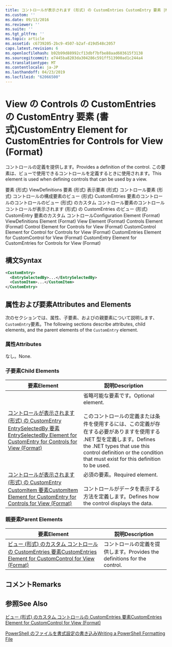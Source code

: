 ```yaml
---
title: コントロールが表示されます (形式) の CustomEntries CustomEntry 要素 |Microsoft Docs
ms.custom: ''
ms.date: 09/13/2016
ms.reviewer: ''
ms.suite: ''
ms.tgt_pltfrm: ''
ms.topic: article
ms.assetid: c6739205-2bc9-4507-b2af-d19d548c2057
caps.latest.revision: 6
ms.openlocfilehash: b92b99d88992cf13dbf7bfbe88aad603615f3138
ms.sourcegitcommit: e7445ba8203da304286c591ff513900ad1c244a4
ms.translationtype: MT
ms.contentlocale: ja-JP
ms.lasthandoff: 04/23/2019
ms.locfileid: "62066500"
---
```

# <a name="customentry-element-for-customentries-for-controls-for-view-format"></a><span data-ttu-id="0eb92-102">View の Controls の CustomEntries の CustomEntry 要素 (書式)</span><span class="sxs-lookup"><span data-stu-id="0eb92-102">CustomEntry Element for CustomEntries for Controls for View (Format)</span></span>

<span data-ttu-id="0eb92-103">コントロールの定義を提供します。</span><span class="sxs-lookup"><span data-stu-id="0eb92-103">Provides a definition of the control.</span></span> <span data-ttu-id="0eb92-104">この要素は、ビューで使用できるコントロールを定義するときに使用されます。</span><span class="sxs-lookup"><span data-stu-id="0eb92-104">This element is used when defining controls that can be used by a view.</span></span>

<span data-ttu-id="0eb92-105">要素 (形式) ViewDefinitions 要素 (形式) 表示要素 (形式) コントロール要素 (形式) コントロールの構成要素のビュー (形式) CustomEntries 要素のコントロールのコントロールのビュー (形式) のカスタム コントロール要素のコントロールコントロールが表示されます (形式) の CustomEntries のビュー (形式) CustomEntry 要素のカスタム コントロール</span><span class="sxs-lookup"><span data-stu-id="0eb92-105">Configuration Element (Format) ViewDefinitions Element (Format) View Element (Format) Controls Element (Format) Control Element for Controls for View (Format) CustomControl Element for Control for Controls for View (Format) CustomEntries Element for CustomControl for View (Format) CustomEntry Element for CustomEntries for Controls for View (Format)</span></span>

## <a name="syntax"></a><span data-ttu-id="0eb92-106">構文</span><span class="sxs-lookup"><span data-stu-id="0eb92-106">Syntax</span></span>

```xml
<CustomEntry>
  <EntrySelectedBy>...</EntrySelectedBy>
  <CustomItem>...</CustomItem>
</CustomEntry>
```

## <a name="attributes-and-elements"></a><span data-ttu-id="0eb92-107">属性および要素</span><span class="sxs-lookup"><span data-stu-id="0eb92-107">Attributes and Elements</span></span>

<span data-ttu-id="0eb92-108">次のセクションでは、属性、子要素、およびの親要素について説明します、`CustomEntry`要素。</span><span class="sxs-lookup"><span data-stu-id="0eb92-108">The following sections describe attributes, child elements, and the parent elements of the `CustomEntry` element.</span></span>

### <a name="attributes"></a><span data-ttu-id="0eb92-109">属性</span><span class="sxs-lookup"><span data-stu-id="0eb92-109">Attributes</span></span>

<span data-ttu-id="0eb92-110">なし。</span><span class="sxs-lookup"><span data-stu-id="0eb92-110">None.</span></span>

### <a name="child-elements"></a><span data-ttu-id="0eb92-111">子要素</span><span class="sxs-lookup"><span data-stu-id="0eb92-111">Child Elements</span></span>

|<span data-ttu-id="0eb92-112">要素</span><span class="sxs-lookup"><span data-stu-id="0eb92-112">Element</span></span>|<span data-ttu-id="0eb92-113">説明</span><span class="sxs-lookup"><span data-stu-id="0eb92-113">Description</span></span>|
|-------------|-----------------|
|[<span data-ttu-id="0eb92-114">コントロールが表示されます (形式) の CustomEntry EntrySelectedBy 要素</span><span class="sxs-lookup"><span data-stu-id="0eb92-114">EntrySelectedBy Element for CustomEntry for Controls for View (Format)</span></span>](./entryselectedby-element-for-customentry-for-controls-for-view-format.md)|<span data-ttu-id="0eb92-115">省略可能な要素です。</span><span class="sxs-lookup"><span data-stu-id="0eb92-115">Optional element.</span></span><br /><br /> <span data-ttu-id="0eb92-116">このコントロールの定義または条件を使用するには、この定義が存在する必要がありますを使用する .NET 型を定義します。</span><span class="sxs-lookup"><span data-stu-id="0eb92-116">Defines the .NET types that use this control definition or the condition that must exist for this definition to be used.</span></span>|
|[<span data-ttu-id="0eb92-117">コントロールが表示されます (形式) の CustomEntry CustomItem 要素</span><span class="sxs-lookup"><span data-stu-id="0eb92-117">CustomItem Element for CustomEntry for Controls for View (Format)</span></span>](./customitem-element-for-customentry-for-controls-for-view-format.md)|<span data-ttu-id="0eb92-118">必須の要素。</span><span class="sxs-lookup"><span data-stu-id="0eb92-118">Required element.</span></span><br /><br /> <span data-ttu-id="0eb92-119">コントロールがデータを表示する方法を定義します。</span><span class="sxs-lookup"><span data-stu-id="0eb92-119">Defines how the control displays the data.</span></span>|

### <a name="parent-elements"></a><span data-ttu-id="0eb92-120">親要素</span><span class="sxs-lookup"><span data-stu-id="0eb92-120">Parent Elements</span></span>

|<span data-ttu-id="0eb92-121">要素</span><span class="sxs-lookup"><span data-stu-id="0eb92-121">Element</span></span>|<span data-ttu-id="0eb92-122">説明</span><span class="sxs-lookup"><span data-stu-id="0eb92-122">Description</span></span>|
|-------------|-----------------|
|[<span data-ttu-id="0eb92-123">ビュー (形式) のカスタム コントロールの CustomEntries 要素</span><span class="sxs-lookup"><span data-stu-id="0eb92-123">CustomEntries Element for CustomControl for View (Format)</span></span>](./customentries-element-for-customcontrol-for-view-format.md)|<span data-ttu-id="0eb92-124">コントロールの定義を提供します。</span><span class="sxs-lookup"><span data-stu-id="0eb92-124">Provides the definitions for the control.</span></span>|

## <a name="remarks"></a><span data-ttu-id="0eb92-125">コメント</span><span class="sxs-lookup"><span data-stu-id="0eb92-125">Remarks</span></span>

## <a name="see-also"></a><span data-ttu-id="0eb92-126">参照</span><span class="sxs-lookup"><span data-stu-id="0eb92-126">See Also</span></span>

[<span data-ttu-id="0eb92-127">ビュー (形式) のカスタム コントロールの CustomEntries 要素</span><span class="sxs-lookup"><span data-stu-id="0eb92-127">CustomEntries Element for CustomControl for View (Format)</span></span>](./customentries-element-for-customcontrol-for-view-format.md)

[<span data-ttu-id="0eb92-128">PowerShell のファイルを書式設定の書き込み</span><span class="sxs-lookup"><span data-stu-id="0eb92-128">Writing a PowerShell Formatting File</span></span>](./writing-a-powershell-formatting-file.md)
